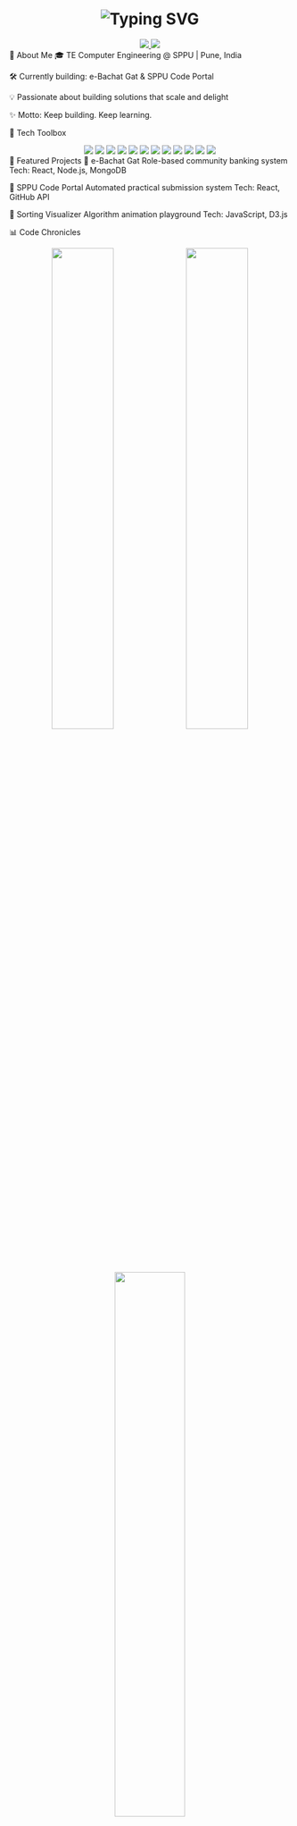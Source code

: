 <h1 align="center"> <img src="https://readme-typing-svg.herokuapp.com?font=Fira+Code&weight=600&size=26&duration=4000&pause=1000&color=7D3CFF&center=true&vCenter=true&width=500&lines=Namaste+%F0%9F%99%8F%2C+I'm+Shrushti+Patil;Full+Stack+Alchemist;Backend+Architect+%7C+React+Artisan;Database+Whisperer+%7C+Problem+Solvent" alt="Typing SVG" /> </h1> <div align="center"> <a href="https://www.linkedin.com/in/shrushtipatil58/" target="_blank"> <img src="https://img.shields.io/badge/-Let's%20Connect%20on%20LinkedIn-0077B5?style=for-the-badge&logo=linkedin&logoColor=white&labelColor=0A66C2" /> </a> <a href="https://your-portfolio-link.vercel.app" target="_blank"> <img src="https://img.shields.io/badge/-Explore%20My%20Portfolio-FF6B6B?style=for-the-badge&logo=vercel&logoColor=white" /> </a> </div>
🌌 About Me
🎓 TE Computer Engineering @ SPPU | Pune, India

🛠️ Currently building: e-Bachat Gat & SPPU Code Portal

💡 Passionate about building solutions that scale and delight

✨ Motto: Keep building. Keep learning.

🧰 Tech Toolbox
<div align="center"> <img src="https://img.shields.io/badge/-JavaScript-F7DF1E?logo=javascript&logoColor=black" /> <img src="https://img.shields.io/badge/-TypeScript-3178C6?logo=typescript" /> <img src="https://img.shields.io/badge/-React-61DAFB?logo=react&logoColor=black" /> <img src="https://img.shields.io/badge/-Tailwind-38B2AC?logo=tailwindcss" /> <img src="https://img.shields.io/badge/-Node.js-339933?logo=nodedotjs" /> <img src="https://img.shields.io/badge/-Express-000000?logo=express" /> <img src="https://img.shields.io/badge/-MongoDB-47A248?logo=mongodb" /> <img src="https://img.shields.io/badge/-MySQL-4479A1?logo=mysql" /> <img src="https://img.shields.io/badge/-Docker-2496ED?logo=docker" /> <img src="https://img.shields.io/badge/-Vercel-000000?logo=vercel" /> <img src="https://img.shields.io/badge/-Git-F05032?logo=git" /> <img src="https://img.shields.io/badge/-Postman-FF6C37?logo=postman" /> </div>
🚀 Featured Projects
🔹 e-Bachat Gat
Role-based community banking system
Tech: React, Node.js, MongoDB

🔹 SPPU Code Portal
Automated practical submission system
Tech: React, GitHub API

🔹 Sorting Visualizer
Algorithm animation playground
Tech: JavaScript, D3.js

📊 Code Chronicles
<p align="center"> <img src="https://github-readme-stats.vercel.app/api?username=Shrushti58&show_icons=true&theme=radical&include_all_commits=true&count_private=true" width="47%" /> <img src="https://streak-stats.demolab.com?user=Shrushti58&theme=radical&date_format=j%20M%5B%20Y%5D" width="47%" /> <img src="https://github-readme-stats.vercel.app/api/top-langs/?username=Shrushti58&layout=compact&theme=radical&langs_count=6" width="50%" /> </p>
🏆 Achievement Unlocked!
<p align="center"> <img src="https://github-profile-trophy.vercel.app/?username=Shrushti58&theme=radical&no-bg=true&no-frame=true&column=7" /> </p>
💭 Developer Mantra
<div align="center">
"First, solve the problem. Then, write the code."
― John Johnson

<br/> <img src="https://media.giphy.com/media/LmNwrBhejkK9EFP504/giphy.gif" width="200" /> <br/>
"You're just one git push away from greatness!" 🚀

</div>
👀 Profile Views
<div align="center"> <img src="https://komarev.com/ghpvc/?username=Shrushti58&label=PROFILE+VIEWS&color=7D3CFF&style=for-the-badge" /> </div>
<div align="center"> ✨ May your code compile and your tests pass ✨ 🐛 ...and if not, happy debugging! 🛠️ </div>
